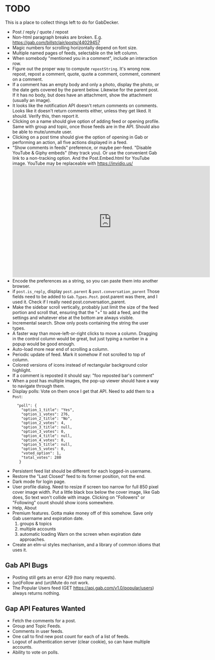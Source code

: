 # TODO

This is a place to collect things left to do for GabDecker.

* Post / reply / quote / repost
* Non-html paragraph breaks are broken.
  E.g. https://gab.com/billstclair/posts/44029457
* Magic numbers for scrolling horizontally depend on font size.
* Multiple named pages of feeds, selectable on the left column.
* When somebody "mentioned you in a comment", include an interaction row.
* Figure out the proper way to compute `repostString`. It's wrong now.
  repost, repost a comment, quote, quote a comment, comment, comment on a comment.
* If a comment has an empty body and only a photo, display the photo, or
  the date gets covered by the parent below.
  Likewise for the parent post. If it has no body, but does have an attachment,
  show the attachment (usually an image).
* It looks like the notification API doesn't return comments on comments.
  Looks like it doesn't return comments either, unless they get liked.
  It should. Verify this, then report it.
* Clicking on a name should give option of adding feed or opening profile.
  Same with group and topic, once those feeds are in the API.
  Should also be able to mute/unmute user.
* Clicking on a post time should give the option of opening in Gab
  or performing an action, all five actions displayed in a feed.
* "Show comments in feeds" preference, or maybe per-feed.
  "Disable YouTube & Giphy embeds" (they track you).
  Or use the convenient Gab link to a non-tracking option.
  And the Post.Embed.html for YouTube image.
  YouTube may be replaceable with https://invidio.us/
  <iframe id='ivplayer'
          type='text/html'
          width='640' height='360'
          src='https://invidio.us/embed/_eLddzLagsg?'
          frameborder='0'>
  </iframe>
* Encode the preferences as a string, so you can paste them into another browser.
* if `post.is_reply`, display `post.parent` & `post.conversation_parent`
  Those fields need to be added to `Gab.Types.Post`.
  post.parent was there, and I used it. Check if I really need
  post.conversation_parent.
* Make the sidebar scroll vertically, probably just limit the size of the
  feed portion and scroll that, ensuring that the "+" to add a feed, and
  the settings and whatever else at the bottom are always visible.
* Incremental search. Show only posts containing the string the user types.
* A faster way than move-left-or-right clicks to move a column.
  Dragging in the control column would be great, but just typing a number
  in a popup would be good enough.
* Auto-load more near end of scrolling a column.
* Periodic update of feed. Mark it somehow if not scrolled to top of column.
* Colored versions of icons instead of rectangular background color highlight.
* If a comment is reposted it should say:
  "foo reposted bar's comment"
* When a post has multiple images, the pop-up viewer should have a way
  to navigate through them.
* Display polls:
  Vote on them once I get that API.
  Need to add them to a `Post`:
  ```
    "poll": {
      "option_1_title": "Yes",
      "option_1_votes": 276,
      "option_2_title": "No",
      "option_2_votes": 4,
      "option_3_title": null,
      "option_3_votes": 0,
      "option_4_title": null,
      "option_4_votes": 0,
      "option_5_title": null,
      "option_5_votes": 0,
      "voted_option": 1,
      "total_votes": 280
     }
   ```
* Persistent feed list should be different for each logged-in username.
* Restore the "Last Closed" feed to its former position, not the end.
* Dark mode for login page.
* User profile dialog.
  Need to resize if screen too narrow for full 850 pixel cover image width.
  Put a little black box below the cover image, like Gab does,
  So text won't collide with image.
  Clicking on "Followers" or "Following" count should show icons somewhere.
* Help, About
* Premium features.
  Gotta make money off of this somehow.
  Save only Gab username and expiration date.
  1) groups & topics
  2) multiple accounts
  3) automatic loading
  Warn on the screen when expiration date approaches.
* Create an elm-ui styles mechanism, and a library of common idioms that uses it.

## Gab API Bugs

* Posting still gets an error 429 (too many requests).
* (un)Follow and (un)Mute do not work.
* The Popular Users feed (GET https://api.gab.com/v1.0/popular/users)
  always returns nothing.

## Gap API Features Wanted

* Fetch the comments for a post.
* Group and Topic Feeds.
* Comments in user feeds.
* One call to find new post count for each of a list of feeds.
* Logout of authentication server (clear cookie), so can have multiple accounts.
* Ability to vote on polls.
